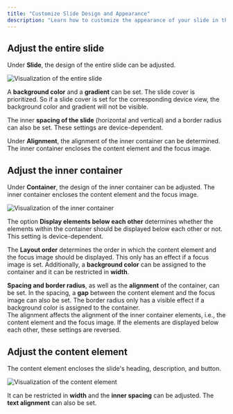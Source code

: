 ```yaml
---
title: "Customize Slide Design and Appearance"
description: "Learn how to customize the appearance of your slide in the design settings, including background color, gradient, and alignment."
---
```


## Adjust the entire slide
Under **Slide**, the design of the entire slide can be adjusted.

<Grid>
    <Column :cols="{xs: 12, 'lg': 10, '2xl': 12, '4xl': 10}" :col-start="{'lg': 2, '4xl': 2}">
        <Image src="slide-builder/visualize-slide.svg" alt="Visualization of the entire slide"
        :lazy="false" aspect-ratio="2 / 1" />
    </Column>
</Grid>

A **background color** and a **gradient** can be set. The slide cover is prioritized. So if a slide cover is set for the corresponding device view, the background color and gradient will not be visible.

The inner **spacing of the slide** (horizontal and vertical) and a border radius can also be set. These settings are device-dependent.

Under **Alignment**, the alignment of the inner container can be determined. The inner container encloses the content element and the focus image.

## Adjust the inner container
Under **Container**, the design of the inner container can be adjusted. The inner container encloses the content element and the focus image.

<Grid>
    <Column :cols="{xs: 12, 'lg': 10, '2xl': 12, '4xl': 10}" :col-start="{'lg': 2, '4xl': 2}">
        <Image src="slide-builder/visualize-container.svg" alt="Visualization of the inner container"
        :lazy="false" aspect-ratio="2 / 1" />
    </Column>
</Grid>

The option **Display elements below each other** determines whether the elements within the container should be displayed below each other or not. This setting is device-dependent.

The **Layout order** determines the order in which the content element and the focus image should be displayed. This only has an effect if a focus image is set. Additionally, a **background color** can be assigned to the container and it can be restricted in **width**.

**Spacing and border radius**, as well as the **alignment** of the container, can be set. In the spacing, a **gap** between the content element and the focus image can also be set. The border radius only has a visible effect if a background color is assigned to the container.  
The alignment affects the alignment of the inner container elements, i.e., the content element and the focus image. If the elements are displayed below each other, these settings are reversed.

## Adjust the content element
The content element encloses the slide's heading, description, and button.

<Grid>
    <Column :cols="{xs: 12, 'lg': 10, '2xl': 12, '4xl': 10}" :col-start="{'lg': 2, '4xl': 2}">
        <Image src="slide-builder/visualize-content.svg" alt="Visualization of the content element"
        :lazy="false" aspect-ratio="2 / 1" />
    </Column>
</Grid>

It can be restricted in **width** and the **inner spacing** can be adjusted. The **text alignment** can also be set.
